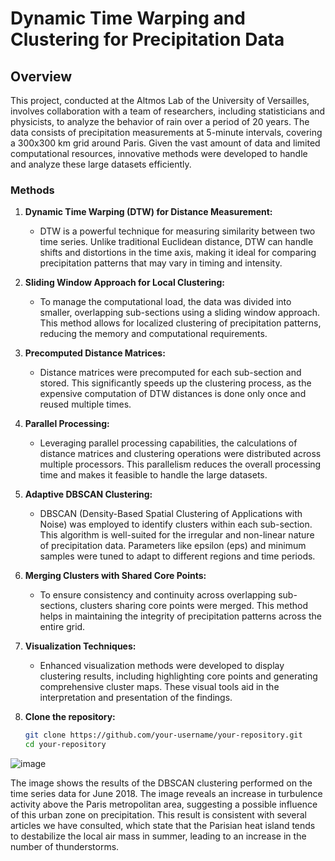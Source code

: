 # Dynamic Time Warping and Clustering for Precipitation Data

## Overview

This project, conducted at the Altmos Lab of the University of Versailles, involves collaboration with a team of researchers, including statisticians and physicists, to analyze the behavior of rain over a period of 20 years. The data consists of precipitation measurements at 5-minute intervals, covering a 300x300 km grid around Paris. Given the vast amount of data and limited computational resources, innovative methods were developed to handle and analyze these large datasets efficiently.

### Methods

1. **Dynamic Time Warping (DTW) for Distance Measurement:**
   - DTW is a powerful technique for measuring similarity between two time series. Unlike traditional Euclidean distance, DTW can handle shifts and distortions in the time axis, making it ideal for comparing precipitation patterns that may vary in timing and intensity.

2. **Sliding Window Approach for Local Clustering:**
   - To manage the computational load, the data was divided into smaller, overlapping sub-sections using a sliding window approach. This method allows for localized clustering of precipitation patterns, reducing the memory and computational requirements.

3. **Precomputed Distance Matrices:**
   - Distance matrices were precomputed for each sub-section and stored. This significantly speeds up the clustering process, as the expensive computation of DTW distances is done only once and reused multiple times.

4. **Parallel Processing:**
   - Leveraging parallel processing capabilities, the calculations of distance matrices and clustering operations were distributed across multiple processors. This parallelism reduces the overall processing time and makes it feasible to handle the large datasets.

5. **Adaptive DBSCAN Clustering:**
   - DBSCAN (Density-Based Spatial Clustering of Applications with Noise) was employed to identify clusters within each sub-section. This algorithm is well-suited for the irregular and non-linear nature of precipitation data. Parameters like epsilon (eps) and minimum samples were tuned to adapt to different regions and time periods.

6. **Merging Clusters with Shared Core Points:**
   - To ensure consistency and continuity across overlapping sub-sections, clusters sharing core points were merged. This method helps in maintaining the integrity of precipitation patterns across the entire grid.

7. **Visualization Techniques:**
   - Enhanced visualization methods were developed to display clustering results, including highlighting core points and generating comprehensive cluster maps. These visual tools aid in the interpretation and presentation of the findings.




1. **Clone the repository:**
   ```bash
   git clone https://github.com/your-username/your-repository.git
   cd your-repository
![image](https://github.com/chahineNejm/precipitation-LATMOS/assets/150661156/ab8ce608-8c1e-4d94-875c-9e1034666889)

The image shows the results of the DBSCAN clustering performed on the time series data for June 2018. The image reveals an increase in turbulence activity above the Paris metropolitan area, suggesting a possible influence of this urban zone on precipitation. This result is consistent with several articles we have consulted, which state that the Parisian heat island tends to destabilize the local air mass in summer, leading to an increase in the number of thunderstorms.

